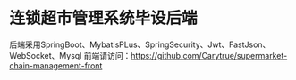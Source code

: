 # 连锁超市管理系统毕设后端
后端采用SpringBoot、MybatisPLus、SpringSecurity、Jwt、FastJson、WebSocket、Mysql
前端请访问：https://github.com/Carytrue/supermarket-chain-management-front
